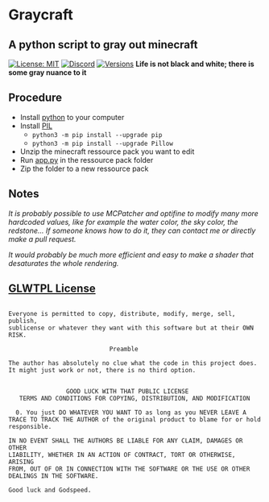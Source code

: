 # Graycraft
## A python script to gray out minecraft
[![License: MIT](https://img.shields.io/badge/License-GLWTPL-green.svg)](https://github.com/me-shaon/GLWTPL)
[![Discord](https://img.shields.io/badge/Chat-Discord-blue)](https://discord.gg/7qvmeh2)
[![Versions](https://img.shields.io/badge/Tested%20Versions-1.6.1%20--%201.16.x-orange)](#)
**Life is not black and white; there is some gray nuance to it**
## Procedure
* Install [python](https://www.python.org/) to your computer
* Install [PIL](https://pillow.readthedocs.io/en/stable/)
  * `python3 -m pip install --upgrade pip`
  * `python3 -m pip install --upgrade Pillow`
* Unzip the minecraft ressource pack you want to edit
* Run [app.py](https://github.com/Wylarel/Graycraft/blob/master/app.py) in the ressource pack folder
* Zip the folder to a new ressource pack
## Notes
*It is probably possible to use MCPatcher and optifine to modify many more hardcoded values, like for example the water color, the sky color, the redstone... If someone knows how to do it, they can contact me or directly make a pull request.*
  
*It would probably be much more efficient and easy to make a shader that desaturates the whole rendering.*
## [GLWTPL License](https://github.com/me-shaon/GLWTPL)
```Copyright (c) Everyone, except Author

Everyone is permitted to copy, distribute, modify, merge, sell, publish,
sublicense or whatever they want with this software but at their OWN RISK.

                            Preamble

The author has absolutely no clue what the code in this project does.
It might just work or not, there is no third option.


                GOOD LUCK WITH THAT PUBLIC LICENSE
   TERMS AND CONDITIONS FOR COPYING, DISTRIBUTION, AND MODIFICATION

  0. You just DO WHATEVER YOU WANT TO as long as you NEVER LEAVE A
TRACE TO TRACK THE AUTHOR of the original product to blame for or hold
responsible.

IN NO EVENT SHALL THE AUTHORS BE LIABLE FOR ANY CLAIM, DAMAGES OR OTHER
LIABILITY, WHETHER IN AN ACTION OF CONTRACT, TORT OR OTHERWISE, ARISING
FROM, OUT OF OR IN CONNECTION WITH THE SOFTWARE OR THE USE OR OTHER
DEALINGS IN THE SOFTWARE.

Good luck and Godspeed.
```
